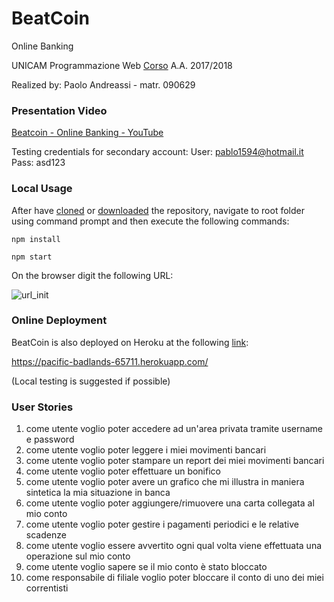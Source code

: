 # BeatCoin  

Online Banking

UNICAM Programmazione Web [Corso](http://didattica.cs.unicam.it/doku.php?id=didattica:triennale:pw:ay_1617:main) A.A. 2017/2018

Realized by: Paolo Andreassi - matr. 090629

### Presentation Video

[Beatcoin - Online Banking - YouTube](https://youtu.be/6tTWN2gNSqo)

Testing credentials for secondary account:
User: pablo1594@hotmail.it
Pass: asd123

### Local Usage
After have [cloned](https://github.com/paoloandre/beatcoin.git) or [downloaded](https://github.com/paoloandre/beatcoin/archive/master.zip) the repository, navigate to root folder using command prompt and then execute the following commands:

```
npm install

npm start
```

On the browser digit the following URL:

![url_init](https://cloud.githubusercontent.com/assets/22070240/20679124/e60e5bc8-b599-11e6-98e2-107548db324a.PNG)

### Online Deployment
BeatCoin is also deployed on Heroku at the following [link](https://pacific-badlands-65711.herokuapp.com/):

https://pacific-badlands-65711.herokuapp.com/

(Local testing is suggested if possible)

### User Stories
1) come utente voglio poter accedere ad un'area privata tramite username e password
2) come utente voglio poter leggere i miei movimenti bancari
3) come utente voglio poter stampare un report dei miei movimenti bancari
4) come utente voglio poter effettuare un bonifico
5) come utente voglio poter avere un grafico che mi illustra in maniera sintetica la mia situazione in banca
6) come utente voglio poter aggiungere/rimuovere una carta collegata al mio conto
7) come utente voglio poter gestire i pagamenti periodici e le relative scadenze
8) come utente voglio essere avvertito ogni qual volta viene effettuata una operazione sul mio conto
9) come utente voglio sapere se il mio conto è stato bloccato
10) come responsabile di filiale voglio poter bloccare il conto di uno dei miei correntisti

